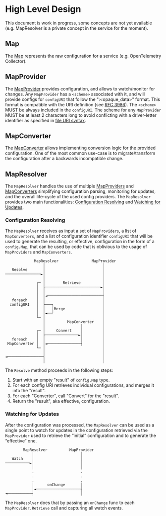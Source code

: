 # High Level Design

This document is work in progress, some concepts are not yet available
(e.g. MapResolver is a private concept in the service for the moment).

## Map

The [Map](configmap.go) represents the raw configuration for a service (e.g. OpenTelemetry Collector).

## MapProvider

The [MapProvider](mapprovider.go) provides configuration, and allows to watch/monitor for changes. Any `MapProvider`
has a `<scheme>` associated with it, and will provide configs for `configURI` that follow the "<scheme>:<opaque_data>" format.
This format is compatible with the URI definition (see [RFC 3986](https://datatracker.ietf.org/doc/html/rfc3986)).
The `<scheme>` MUST be always included in the `configURI`. The scheme for any `MapProvider` MUST be at least 2
characters long to avoid conflicting with a driver-letter identifier as specified in
[file URI syntax](https://tools.ietf.org/id/draft-kerwin-file-scheme-07.html#syntax).

## MapConverter

The [MapConverter](mapconverter.go) allows implementing conversion logic for the provided configuration. One of the most
common use-case is to migrate/transform the configuration after a backwards incompatible change.

## MapResolver

The `MapResolver` handles the use of multiple [MapProviders](#mapprovider) and [MapConverters](#mapconverter)
simplifying configuration parsing, monitoring for updates, and the overall life-cycle of the used config providers.
The `MapResolver` provides two main functionalities: [Configuration Resolving](#configuration-resolving) and
[Watching for Updates](#watching-for-updates).

### Configuration Resolving

The `MapResolver` receives as input a set of `MapProviders`, a list of `MapConverters`, and a list of configuration identifier
`configURI` that will be used to generate the resulting, or effective, configuration in the form of a `config.Map`,
that can be used by code that is oblivious to the usage of `MapProviders` and `MapConverters`.

```terminal
             MapResolver               MapProvider
                 │                          │
   Resolve       │                          │
────────────────►│                          │
                 │                          │
              ┌─ │        Retrieve          │
              │  ├─────────────────────────►│
              │  │                          │
              │  │◄─────────────────────────┤
   foreach    │  │                          │
  configURI   │  ├───┐                      │
              │  │   │Merge                 │
              │  │◄──┘                      │
              └─ │                          │
                 │          MapConverter    │
                 │                │         │
              ┌─ │     Convert    │         │
              │  ├───────────────►│         │
   foreach    │  │                │         │
 MapConverter │  │◄───────────────┤         │
              └─ │                          │
                 │                          │
◄────────────────┤                          │
                 │                          │
```

The `Resolve` method proceeds in the following steps:

1. Start with an empty "result" of `config.Map` type.
2. For each config URI retrieves individual configurations, and merges it into the "result".
2. For each "Converter", call "Convert" for the "result".
4. Return the "result", aka effective, configuration.

### Watching for Updates
After the configuration was processed, the `MapResolver` can be used as a single point to watch for updates in the
configuration retrieved via the `MapProvider` used to retrieve the “initial” configuration and to generate the “effective” one.

```terminal      
        MapResolver          MapProvider
            │                     │
   Watch    │                     │
───────────►│                     │
            │                     │
            .                     .
            .                     .
            .                     .
            │      onChange       │
            │◄────────────────────┤
◄───────────┤                     │
```

The `MapResolver` does that by passing an `onChange` func to each `MapProvider.Retrieve` call and capturing all watch events. 
